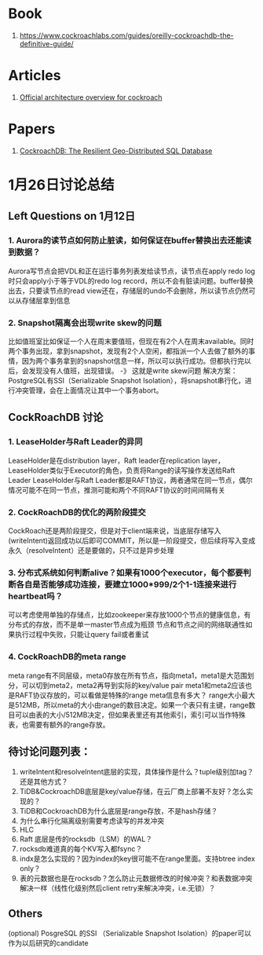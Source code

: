 # Book
1. https://www.cockroachlabs.com/guides/oreilly-cockroachdb-the-definitive-guide/

# Articles
1. [Official architecture overview for cockroach](https://www.cockroachlabs.com/docs/stable/architecture/overview.html)


# Papers
1. [CockroachDB: The Resilient Geo-Distributed SQL Database](https://dl.acm.org/doi/pdf/10.1145/3318464.3386134)

# 1月26日讨论总结


## Left Questions on 1月12日 
### 1. Aurora的读节点如何防止脏读，如何保证在buffer替换出去还能读到数据？
Aurora写节点会把VDL和正在运行事务列表发给读节点，读节点在apply redo log时只会apply小于等于VDL的redo log record，所以不会有脏读问题。buffer替换出去，只要读节点的read view还在，存储层的undo不会删除，所以读节点仍然可以从存储层拿到信息

### 2. Snapshot隔离会出现write skew的问题
比如值班室比如保证一个人在周末要值班，但现在有2个人在周末available。同时两个事务出现，拿到snapshot，发现有2个人空闲，都指派一个人去做了额外的事情，因为两个事务拿到的snapshot信息一样，所以可以执行成功。但都执行完以后，会发现没有人值班，出现错误。 -》 这就是write skew问题
解决方案：PostgreSQL有SSI（Serializable Snapshot Isolation），将snapshot串行化，进行冲突管理，会在上面情况让其中一个事务abort。

## CockRoachDB 讨论
### 1. LeaseHolder与Raft Leader的异同
LeaseHolder是在distribution layer，Raft leader在replication layer，LeaseHolder类似于Executor的角色，负责将Range的读写操作发送给Raft Leader
LeaseHolder与Raft Leader都是RAFT协议，两者通常在同一节点，偶尔情况可能不在同一节点，推测可能和两个不同RAFT协议的时间间隔有关


### 2. CockRoachDB的优化的两阶段提交
CockRoach还是两阶段提交，但是对于client端来说，当底层存储写入(writeIntent)返回成功以后即可COMMIT，所以是一阶段提交，但后续将写入变成永久（resolveIntent）还是要做的，只不过是异步处理

### 3. 分布式系统如何判断alive？如果有1000个executor，每个都要判断各自是否能够成功连接，要建立1000*999/2个1-1连接来进行heartbeat吗？
可以考虑使用单独的存储点，比如zookeeper来存放1000个节点的健康信息，有分布式的存放，而不是单一master节点成为瓶颈
节点和节点之间的网络联通性如果执行过程中失败，只能让query fail或者重试

### 4. CockRoachDB的meta range
meta range有不同层级，meta0存放在所有节点，指向meta1，meta1是大范围划分，可以切到meta2，meta2再导到实际的key/value pair
meta1和meta2应该也是RAFT协议存放的，可以看做是特殊的range
meta信息有多大？ range大小最大是512MB，所以meta的大小由range的数目决定。如果一个表只有主键，range数目可以由表的大小/512MB决定，但如果表里还有其他索引，索引可以当作特殊表，也需要有额外的range存放。


## 待讨论问题列表： 
1. writeIntent和resolveIntent底层的实现，具体操作是什么？tuple级别加tag？还是其他方式？
2. TiDB&CockroachDB底层是key/value存储，在云厂商上部署不友好？怎么实现的？ 
3. TiDB和CockroachDB为什么底层是range存放，不是hash存储？
4. 为什么串行化隔离级别需要考虑读写的并发冲突
5. HLC
6. Raft 底层是传的rocksdb（LSM）的WAL？
7. rocksdb难道真的每个KV写入都fsync？
8. indx是怎么实现的？因为index的key很可能不在range里面。支持btree index only？
9. 表的元数据也是在rocksdb？怎么防止元数据修改的时候冲突？和表数据冲突解决一样（线性化级别然后client retry来解决冲突，i.e.无锁）？

## Others
(optional) PosgreSQL 的SSI （Serializable Snapshot Isolation）的paper可以作为以后研究的candidate
